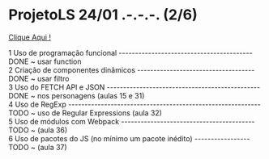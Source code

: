 # ProjetoLS   24/01 .-.-.-.  (2/6)

<a href = 'https://anajl.github.io/ProjetoLS2/site/index.html' resl = 'nofollow' target = "_blank"> Clique Aqui ! </a><br>


1	Uso de programação funcional -----------------------------------------DONE ~ usar function<br>
2	Criação de componentes dinâmicos ------------------------------------DONE ~ usar filtro<br>
3	Uso do FETCH API e JSON -----------------------------------------------DONE ~ nos personagens (aulas 15 e 31)<br>
4	Uso de RegExp -----------------------------------------------------------TODO ~ uso de Regular Expressions (aula 32)<br>
5	Uso de módulos com Webpack -----------------------------------------TODO ~ (aula 36)<br>
6	Uso de pacotes do JS (no mínimo um pacote inédito) -----------------TODO ~ (aula 37)<br> 
